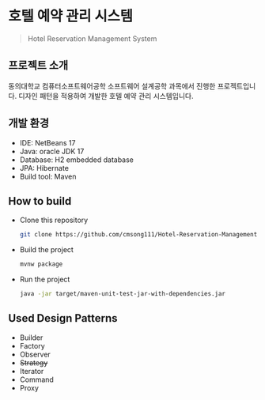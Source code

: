 # 호텔 예약 관리 시스템
> Hotel Reservation Management System

## 프로젝트 소개

동의대학교 컴퓨터소프트웨어공학 소프트웨어 설계공학 과목에서 진행한 프로젝트입니다.
디자인 패턴을 적용하여 개발한 호텔 예약 관리 시스템입니다.

## 개발 환경

- IDE: NetBeans 17
- Java: oracle JDK 17
- Database: H2 embedded database 
- JPA: Hibernate 
- Build tool: Maven

## How to build

- Clone this repository
  ``` bash
  git clone https://github.com/cmsong111/Hotel-Reservation-Management-System.git
  ```
- Build the project
  ``` bash
  mvnw package
  ```
- Run the project
  ``` bash
  java -jar target/maven-unit-test-jar-with-dependencies.jar
  ```

## Used Design Patterns

- Builder
- Factory
- Observer
- ~~Strategy~~
- Iterator
- Command
- Proxy
